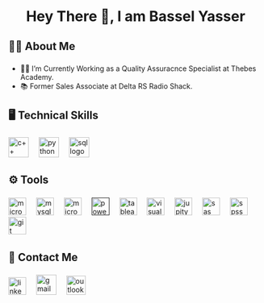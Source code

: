 <h1 align="center">Hey There 👋, I am Bassel Yasser</h1>

###

<h2 align="left">👨‍💻  About Me</h2>

###

- 🧑‍💼 I’m Currently Working as a Quality Assuracnce Specialist at Thebes Academy.
- 📚 Former Sales Associate at Delta RS Radio Shack.

###

<h2 align="left">🖥️  Technical Skills </h2>

###

<div align="left">
  <a href="https://isocpp.org/"><img src="https://miro.medium.com/v2/resize:fit:1358/1*C4SccvODYv4SBypJFmYAEw.png" height="40" alt="c++ logo"  /></a>
  <img width="12" />
  <a href="https://www.python.org/"><img src="https://icons.iconarchive.com/icons/papirus-team/papirus-apps/128/python-icon.png" height="40" alt="python logo"/></a>
  <img width="12" />
  <a href="https://www.w3schools.com/sql/"><img src="https://assets-global.website-files.com/5ecbeb8d7557e7f636691721/65837a5b8d4c796dcf51d5d4_Azure-SQL-database_logo.png" height="40" alt="sql logo"  /></a> 
</div>

###
 
<h2 align="left">⚙️  Tools</h2>

###
<div align="left">
  <a href="https://www.office.com/"><img src="https://logos-world.net/wp-content/uploads/2021/02/Microsoft-Office-365-Emblem.png" height="35" alt="microosoft office packages logo"  /></a>
  <img width="12" />
  <a href="https://www.mysql.com/"><img src="https://th.bing.com/th/id/R.bab2c760c60f17191cb3a002e08a3dbf?rik=X5IeaawJvNTZDg&pid=ImgRaw&r=0" height="35" alt="mysql logo"  /></a>
  <img width="12" />
  <a href="https://www.microsoft.com/en/sql-server/?msockid=1de1cf97d03f613f341ada7fd143608d"><img src="https://www.freeiconspng.com/uploads/sql-server-icon-png-1.png" height="35" alt="microsoft sql server logo"  /></a>
  <img width="12" />
  <a href=""><img src="https://th.bing.com/th/id/R.ce69d2355a34baf62cac185fe5e60f5d?rik=bszq7zDK%2fHDsQQ&riu=http%3a%2f%2fjywsoft.com%2fpic%2fProduct%2fPower-BI-_638175187417549447_HasThumb_Thumb.png&ehk=Q090aIUgky8fCHa%2bPWiLM73cKzmTQsjnmS8IM%2fjKgLs%3d&risl=&pid=ImgRaw&r=0" height="35" alt="power bi logo"/></a> 
  <img width="12" />
  <a href="https://developer.android.com/studio"><img src="https://wallpapers.com/images/featured/tableau-logo-png-th525w75z77ccxc9.png" height="35" alt="tableau logo"/></a> 
  <img width="12" />
  <a href="https://code.visualstudio.com/"><img src="https://code.visualstudio.com/assets/images/code-stable.png" height="35" alt="visual studio code logo"  /></a>
  <img width="12" />
   <a href="https://git-scm.com/"><img src="https://vinciai.academy/wp-content/uploads/2022/08/jupyter.png" height="35" alt="jupityer logo"  /></a>
  <img width="12" />
  <a href="https://www.figma.com/"><img src="https://ocs-consulting.nl/wp-content/uploads/2018/05/sas-icon-162x162.png" height="35" alt="sas logo"  /></a>
  <img width="12" />
   <a href="https://www.figma.com/"><img src="https://brandslogos.com/wp-content/uploads/images/large/spss-logo.png" height="35" alt="spss logo"  /></a>
    <img width="12" />
     <a href="https://git-scm.com/"><img src="https://cdn3.iconfinder.com/data/icons/social-media-2169/24/social_media_social_media_logo_git-512.png" height="35" alt="git logo"  /></a>
  <img width="12" />
</div>

###

<h3 align="left"></h3>

###

###

<h2 align="left">📧  Contact Me</h2>

###

<div align="left">
  <img src="https://logospng.org/download/linkedin/logo-linkedin-icon-1536.png" height="35" alt="linkedin logo"  />
  <img width="12" />
  <img src="https://icon-library.com/images/gmail-icon-svg/gmail-icon-svg-28.jpg" height="40" alt="gmail logo"  />
  <img width="12" />
  <img src="https://images.freeimages.com/fic/images/icons/2795/office_2013_hd/2000/outlook.png" height="38" alt="outlook logo"  />
</div>

###

